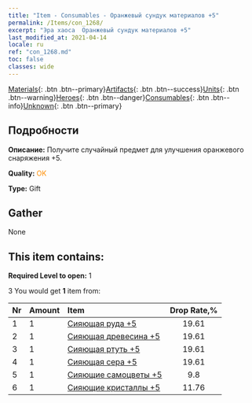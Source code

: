 ```yaml
---
title: "Item - Consumables - Оранжевый сундук материалов +5"
permalink: /Items/con_1268/
excerpt: "Эра хаоса  Оранжевый сундук материалов +5"
last_modified_at: 2021-04-14
locale: ru
ref: "con_1268.md"
toc: false
classes: wide
---
```

 [Materials](/ru/Items/){: .btn .btn--primary}[Artifacts](/ru/Items/Artifacts/){: .btn .btn--success}[Units](/ru/Items/Units/){: .btn .btn--warning}[Heroes](/ru/Items/Heroes/){: .btn .btn--danger}[Consumables](/ru/Items/Consumables/){: .btn .btn--info}[Unknown](/ru/Items/Unknown/){: .btn .btn--primary}

## Подробности
 **Описание:** Получите случайный предмет для улучшения оранжевого снаряжения +5.

 **Quality:** <span style="color: #FF8C00">OK</span>

 **Type:** Gift

## Gather

  None

## This item contains:

 **Required Level to open:** 1

 3 You would get **1** item  from:

  | Nr | Amount |     Item    | Drop Rate,% |
  |:---|:-------|:------------|:---------:|
  | 1 | 1 | [Сияющая руда +5](/ru/Items/mat_96/) | 19.61 | 
  | 2 | 1 | [Сияющая древесина +5](/ru/Items/mat_97/) | 19.61 | 
  | 3 | 1 | [Сияющая ртуть +5](/ru/Items/mat_98/) | 19.61 | 
  | 4 | 1 | [Сияющая сера +5](/ru/Items/mat_99/) | 19.61 | 
  | 5 | 1 | [Сияющие самоцветы +5](/ru/Items/mat_100/) | 9.8 | 
  | 6 | 1 | [Сияющие кристаллы +5](/ru/Items/mat_101/) | 11.76 | 

